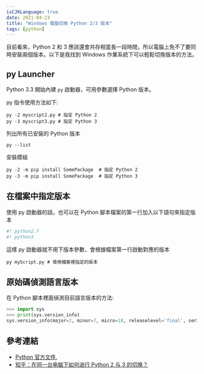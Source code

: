 ```yaml
---
isCJKLanguage: true
date: 2021-04-23
title: "Windows 電腦切換 Python 2/3 版本"
tags: [python]
---
```


目前看來，Python 2 和 3 應該還會共存相當長一段時間，所以電腦上免不了要同時安裝兩個版本。以下是我找到 Windows 作業系統下可以輕鬆切換版本的方法。

## py Launcher

Python 3.3 開始內建 `py` 啟動器，可用參數選擇 Python 版本。

py 指令使用方法如下:
```shell
py -2 myscript2.py # 指定 Python 2
py -3 myscript3.py # 指定 Python 3
```

列出所有已安裝的 Python 版本
```shell
py --list
```

安裝模組
```shell
py -2 -m pip install SomePackage  # 指定 Python 2
py -3 -m pip install SomePackage  # 指定 Python 3
```

## 在檔案中指定版本

使用 py 啟動器的話，也可以在 Python 腳本檔案的第一行加入以下語句來指定版本
```py
#! python2.7
#! python3
```

這樣 py 啟動器就不用下版本參數，會根據檔案第一行啟動對應的版本
```shell
py myScript.py # 使用檔案裡指定的版本
```

## 原始碼偵測語言版本

在 Python 腳本裡面偵測目前語言版本的方法: 

```py
>>> import sys
>>> print(sys.version_info)
sys.version_info(major=2, minor=7, micro=18, releaselevel='final', serial=0)
```

## 參考連結

- [Python 官方文件][1],
- [知乎：在同一台电脑下如何进行 Python 2 与 3 的切换？][2]

[1]: https://docs.python.org/3/installing/index.html#install-scientific-python-packages
[2]: https://www.zhihu.com/question/22846291/answer/22928449
